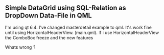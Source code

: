 ## Simple DataGrid using SQL-Relation as DropDown Data-File in QML

I'm using qt 6.4.
I've changed masterdetail example to qml. It's work fine until using HorizontalHeaderView. (main.qml).
If i use HorizontalHeaderView the ComboBox freeze and the new features 

Whats wrong ?
